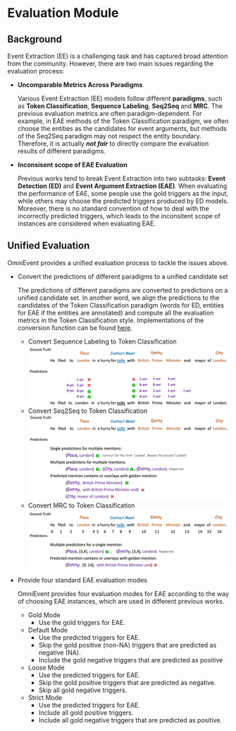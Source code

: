 # Evaluation Module

## Background
Event Extraction (EE) is a challenging task and has captured broad attention from the community. However, there are two main issues regarding the evaluation process: 

- **Uncomparable Metrics Across Paradigms**

	Various Event Extraction (EE) models follow different **paradigms**, such as **Token Classification**, **Sequence Labeling**, **Seq2Seq** and **MRC**. The previous evaluation metrics are often paradigm-dependent. For example, in EAE methods of the Token Classification paradigm, we often choose the entities as the candidates for event arguments, but methods of the Seq2Seq paradigm may not respect the entity boundary. Therefore, it is actually ***not fair*** to directly compare the evaluation results of different paradigms.

- **Inconsisent scope of EAE Evaluation**

	Previous works tend to break Event Extraction into two subtasks: **Event Detection (ED)** and **Event Argument Extraction (EAE)**. When evaluating the performance of EAE, some people use the gold triggers as the input, while others may choose the predicted triggers produced by ED models. Moreover, there is no standard convention of how to deal with the incorrectly predicted triggers, which leads to the inconsitent scope of instances are considered when evaluating EAE.

## Unified Evaluation
OmniEvent provides a unified evaluation process to tackle the issues above.

- Convert the predictions of different paradigms to a unified candidate set
	
    The predictions of different paradigms are converted to predictions on a unified candidate set. In another word, we align the predictions to the candidates of the Token Classification paradigm (words for ED, entities for EAE if the entities are annotated) and compute all the evaluation metrics in the Token Classification style. Implementations of the conversion function can be found [here](https://github.com/THU-KEG/OmniEvent/blob/main/OmniEvent/evaluation/convert_format.py).

    - Convert Sequence Labeling to Token Classification
      <div align='center'>
      <img src="../../imgs/convert-sl.jpeg" style=""></div>
    - Convert Seq2Seq to Token Classification
      <div align='center'>
      <img src="../../imgs/convert-s2s.jpeg" style=""></div>
    - Convert MRC to Token Classification
      <div align='center'>
      <img src="../../imgs/convert-mrc.jpeg" style=""></div>
    
- Provide four standard EAE evaluation modes

  OmniEvent provides four evaluation modes for EAE according to the way of choosing EAE instances, which are used in different previous works.

    - Gold Mode 
      - Use the gold triggers for EAE.
    - Default Mode 
      - Use the predicted triggers for EAE.
      - Skip the gold positive (non-NA) triggers that are predicted as negative (NA).
      - Include the gold negative triggers that are predicted as positive
    - Loose Mode
      - Use the predicted triggers for EAE.
      - Skip the gold positive triggers that are predicted as negative.
      - Skip all gold negative triggers.
    - Strict Mode
      - Use the predicted triggers for EAE.
      - Include all gold positive triggers.
      - Include all gold negative triggers that are predicted as positive.